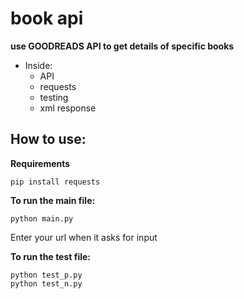 # book api

**use GOODREADS API to get details of specific books**

* Inside:
  * API
  * requests
  * testing
  * xml response

## How to use:

**Requirements**
```
pip install requests
```

**To run the main file:**
```
python main.py
```
Enter your url when it asks for input

**To run the test file:**
```
python test_p.py
python test_n.py
```
